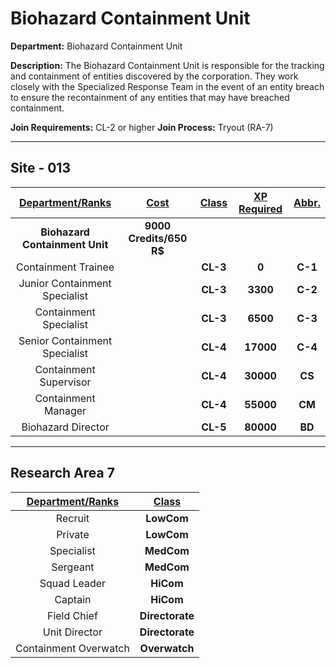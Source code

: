 # Biohazard Containment Unit

**Department:** Biohazard Containment Unit

**Description:** The Biohazard Containment Unit is responsible for the tracking and containment of entities discovered by the corporation. They work closely with the Specialized Response Team in the event of an entity breach to ensure the recontainment of any entities that may have breached containment.

**Join Requirements:** CL-2 or higher 
**Join Process:** Tryout (RA-7)

---

## Site - 013

| **<ins>Department/Ranks</ins>** | **<ins>Cost</ins>** | **<ins>Class</ins>** | **<ins>XP Required</ins>** | **<ins>Abbr.</ins>** |
|:---:|:---:|:---:|:---:|:---:|
| **Biohazard Containment Unit** | **9000 Credits/650 R$** |  |  |  |
| Containment Trainee |  | **CL-3** | **0** | **C-1** |
| Junior Containment Specialist |  | **CL-3** | **3300** | **C-2** |
| Containment Specialist |  | **CL-3** | **6500** | **C-3** |
| Senior Containment Specialist |  | **CL-4** | **17000** | **C-4** |
| Containment Supervisor |  | **CL-4** | **30000** | **CS** |
| Containment Manager |  | **CL-4** | **55000** | **CM** |
| Biohazard Director |  | **CL-5** | **80000** | **BD** |

---

## Research Area 7
| **<ins>Department/Ranks</ins>** | **<ins>Class</ins>** |
|:---:|:---:|
| Recruit | **LowCom** |
| Private | **LowCom** |
| Specialist | **MedCom** |
| Sergeant | **MedCom** |
| Squad Leader | **HiCom** |
| Captain | **HiCom** |
| Field Chief | **Directorate** |
| Unit Director | **Directorate** |
| Containment Overwatch | **Overwatch** |